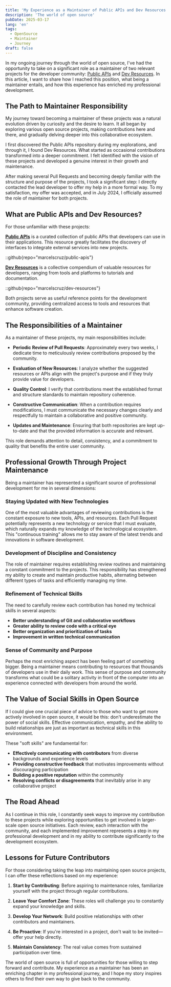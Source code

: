 ```yaml
---
title: 'My Experience as a Maintainer of Public APIs and Dev Resources'
description: 'The world of open source'
pubDate: 2025-03-17
lang: 'en'
tags:
  - OpenSource
  - Maintainer
  - Journey
draft: false
---
```


In my ongoing journey through the world of open source, I've had the opportunity to take on a significant role as a maintainer of two relevant projects for the developer community: [Public APIs](https://publicapis.dev/) and [Dev Resources](https://devresourc.es/). In this article, I want to share how I reached this position, what being a maintainer entails, and how this experience has enriched my professional development.

## The Path to Maintainer Responsibility

My journey toward becoming a maintainer of these projects was a natural evolution driven by curiosity and the desire to learn. It all began by exploring various open source projects, making contributions here and there, and gradually delving deeper into this collaborative ecosystem.

I first discovered the Public APIs repository during my explorations, and through it, I found Dev Resources. What started as occasional contributions transformed into a deeper commitment. I felt identified with the vision of these projects and developed a genuine interest in their growth and maintenance.

After making several Pull Requests and becoming deeply familiar with the structure and purpose of the projects, I took a significant step: I directly contacted the lead developer to offer my help in a more formal way. To my satisfaction, my offer was accepted, and in July 2024, I officially assumed the role of maintainer for both projects.

## What are Public APIs and Dev Resources?

For those unfamiliar with these projects:

**[Public APIs](https://publicapis.dev/)** is a curated collection of public APIs that developers can use in their applications. This resource greatly facilitates the discovery of interfaces to integrate external services into new projects.

::github{repo="marcelscruz/public-apis"}

**[Dev Resources](https://devresourc.es/)** is a collective compendium of valuable resources for developers, ranging from tools and platforms to tutorials and documentation.

::github{repo="marcelscruz/dev-resources"}

Both projects serve as useful reference points for the development community, providing centralized access to tools and resources that enhance software creation.

## The Responsibilities of a Maintainer

As a maintainer of these projects, my main responsibilities include:

- **Periodic Review of Pull Requests**: Approximately every two weeks, I dedicate time to meticulously review contributions proposed by the community.
- **Evaluation of New Resources**: I analyze whether the suggested resources or APIs align with the project's purpose and if they truly provide value for developers.
- **Quality Control**: I verify that contributions meet the established format and structure standards to maintain repository coherence.
- **Constructive Communication**: When a contribution requires modifications, I must communicate the necessary changes clearly and respectfully to maintain a collaborative and positive community.

- **Updates and Maintenance**: Ensuring that both repositories are kept up-to-date and that the provided information is accurate and relevant.

This role demands attention to detail, consistency, and a commitment to quality that benefits the entire user community.

## Professional Growth Through Project Maintenance

Being a maintainer has represented a significant source of professional development for me in several dimensions:

### Staying Updated with New Technologies

One of the most valuable advantages of reviewing contributions is the constant exposure to new tools, APIs, and resources. Each Pull Request potentially represents a new technology or service that I must evaluate, which naturally expands my knowledge of the technological ecosystem. This "continuous training" allows me to stay aware of the latest trends and innovations in software development.

### Development of Discipline and Consistency

The role of maintainer requires establishing review routines and maintaining a constant commitment to the projects. This responsibility has strengthened my ability to create and maintain productive habits, alternating between different types of tasks and efficiently managing my time.

### Refinement of Technical Skills

The need to carefully review each contribution has honed my technical skills in several aspects:

- **Better understanding of Git and collaborative workflows**
- **Greater ability to review code with a critical eye**
- **Better organization and prioritization of tasks**
- **Improvement in written technical communication**

### Sense of Community and Purpose

Perhaps the most enriching aspect has been feeling part of something bigger. Being a maintainer means contributing to resources that thousands of developers use in their daily work. This sense of purpose and community transforms what could be a solitary activity in front of the computer into an experience connected with developers from around the world.

## The Value of Social Skills in Open Source

If I could give one crucial piece of advice to those who want to get more actively involved in open source, it would be this: don't underestimate the power of social skills. Effective communication, empathy, and the ability to build relationships are just as important as technical skills in this environment.

These "soft skills" are fundamental for:

- **Effectively communicating with contributors** from diverse backgrounds and experience levels
- **Providing constructive feedback** that motivates improvements without discouraging participation
- **Building a positive reputation** within the community
- **Resolving conflicts or disagreements** that inevitably arise in any collaborative project

## The Road Ahead

As I continue in this role, I constantly seek ways to improve my contribution to these projects while exploring opportunities to get involved in larger-scale open source initiatives. Each review, each interaction with the community, and each implemented improvement represents a step in my professional development and in my ability to contribute significantly to the development ecosystem.

## Lessons for Future Contributors

For those considering taking the leap into maintaining open source projects, I can offer these reflections based on my experience:

1. **Start by Contributing**: Before aspiring to maintenance roles, familiarize yourself with the project through regular contributions.

2. **Leave Your Comfort Zone**: These roles will challenge you to constantly expand your knowledge and skills.

3. **Develop Your Network**: Build positive relationships with other contributors and maintainers.

4. **Be Proactive**: If you're interested in a project, don't wait to be invited—offer your help directly.

5. **Maintain Consistency**: The real value comes from sustained participation over time.

The world of open source is full of opportunities for those willing to step forward and contribute. My experience as a maintainer has been an enriching chapter in my professional journey, and I hope my story inspires others to find their own way to give back to the community.
